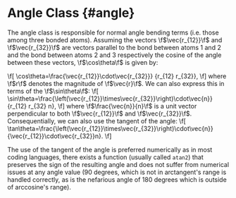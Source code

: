 Angle Class                                                             {#angle}
===========

The angle class is responsible for normal angle bending terms (i.e. those among
three bonded atoms).  Assuming the vectors \f$\vec{r_{12}}\f$ and 
\f$\vec{r_{32}}\f$ are
vectors parallel to the bond between atoms 1 and 2 and the bond between atoms
2 and 3 respectively the cosine of the angle between these vectors, 
\f$\cos\theta\f$ is given by:

\f[
\cos\theta=\frac{\vec{r_{12}}\cdot\vec{r_{32}}}
                {r_{12} r_{32}},
\f]
where \f$r\f$ denotes the magnitude of \f$\vec{r}\f$.  We can also express this
in terms of the \f$\sin\theta\f$:
\f[
\sin\theta=\frac{\left(\vec{r_{12}}\times\vec{r_{32}}\right)\cdot\vec{n}}
                {r_{12} r_{32} n},
\f]
where \f$\frac{\vec{n}}{n}\f$ is a unit vector perpendicular to both 
\f$\vec{r_{12}}\f$ and \f$\vec{r_{32}}\f$.  Consequentially, we can also use
the tangent of the angle:
\f[
\tan\theta=\frac{\left(\vec{r_{12}}\times\vec{r_{32}}\right)\cdot\vec{n}}
                {\vec{r_{12}}\cdot\vec{r_{32}}n}.
\f]

The use of the tangent of the angle is preferred numerically as in most coding
languages, there exists a function (usually called `atan2`) that preserves the
sign of the resulting angle and does not suffer from numerical issues at any
angle value (90 degrees, which is not in arctangent's range is handled
correctly, as is the nefarious angle of 180 degrees which is outside of
arccosine's range).
